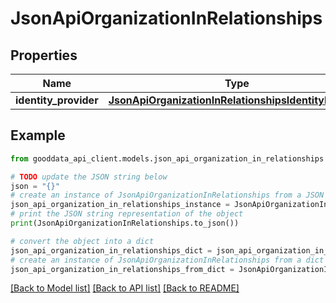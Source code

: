 # JsonApiOrganizationInRelationships


## Properties

Name | Type | Description | Notes
------------ | ------------- | ------------- | -------------
**identity_provider** | [**JsonApiOrganizationInRelationshipsIdentityProvider**](JsonApiOrganizationInRelationshipsIdentityProvider.md) |  | [optional] 

## Example

```python
from gooddata_api_client.models.json_api_organization_in_relationships import JsonApiOrganizationInRelationships

# TODO update the JSON string below
json = "{}"
# create an instance of JsonApiOrganizationInRelationships from a JSON string
json_api_organization_in_relationships_instance = JsonApiOrganizationInRelationships.from_json(json)
# print the JSON string representation of the object
print(JsonApiOrganizationInRelationships.to_json())

# convert the object into a dict
json_api_organization_in_relationships_dict = json_api_organization_in_relationships_instance.to_dict()
# create an instance of JsonApiOrganizationInRelationships from a dict
json_api_organization_in_relationships_from_dict = JsonApiOrganizationInRelationships.from_dict(json_api_organization_in_relationships_dict)
```
[[Back to Model list]](../README.md#documentation-for-models) [[Back to API list]](../README.md#documentation-for-api-endpoints) [[Back to README]](../README.md)


